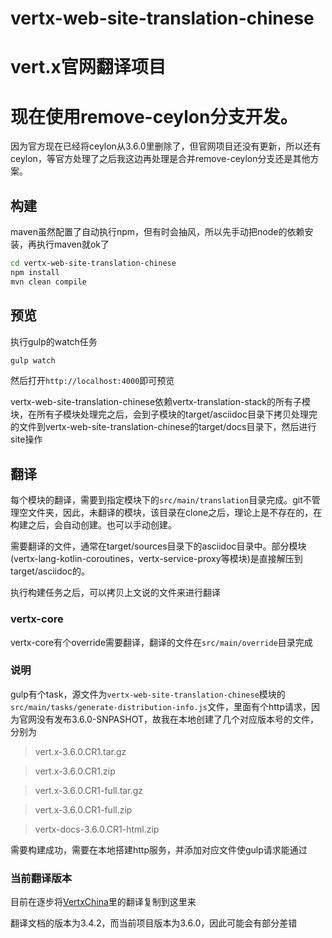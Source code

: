 # vertx-web-site-translation-chinese

# vert.x官网翻译项目 

<h1>现在使用remove-ceylon分支开发。</h1>

因为官方现在已经将ceylon从3.6.0里删除了，但官网项目还没有更新，所以还有ceylon，等官方处理了之后我这边再处理是合并remove-ceylon分支还是其他方案。

## 构建

maven虽然配置了自动执行npm，但有时会抽风，所以先手动把node的依赖安装，再执行maven就ok了
```bash
cd vertx-web-site-translation-chinese
npm install
mvn clean compile
```

## 预览

执行gulp的watch任务
```bash
gulp watch
```
然后打开`http://localhost:4000`即可预览

vertx-web-site-translation-chinese依赖vertx-translation-stack的所有子模块，在所有子模块处理完之后，会到子模块的target/asciidoc目录下拷贝处理完的文件到vertx-web-site-translation-chinese的target/docs目录下，然后进行site操作

## 翻译

每个模块的翻译，需要到指定模块下的`src/main/translation`目录完成。git不管理空文件夹，因此，未翻译的模块，该目录在clone之后，理论上是不存在的，在构建之后，会自动创建。也可以手动创建。

需要翻译的文件，通常在target/sources目录下的asciidoc目录中。部分模块(vertx-lang-kotlin-coroutines，vertx-service-proxy等模块)是直接解压到target/asciidoc的。

执行构建任务之后，可以拷贝上文说的文件来进行翻译

### vertx-core

vertx-core有个override需要翻译，翻译的文件在`src/main/override`目录完成

### 说明

gulp有个task，源文件为`vertx-web-site-translation-chinese`模块的`src/main/tasks/generate-distribution-info.js`文件，里面有个http请求，因为官网没有发布3.6.0-SNPASHOT，故我在本地创建了几个对应版本号的文件，分别为
>vert.x-3.6.0.CR1.tar.gz

>vert.x-3.6.0.CR1.zip

>vert.x-3.6.0.CR1-full.tar.gz

>vert.x-3.6.0.CR1-full.zip

>vertx-docs-3.6.0.CR1-html.zip

需要构建成功，需要在本地搭建http服务，并添加对应文件使gulp请求能通过

### 当前翻译版本

目前在逐步将[VertxChina](https://github.com/VertxChina/vertx-translation-chinese)里的翻译复制到这里来

翻译文档的版本为3.4.2，而当前项目版本为3.6.0，因此可能会有部分差错
